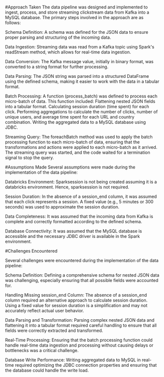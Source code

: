 #Approach Taken
The data pipeline was designed and implemented to ingest, process, and store streaming clickstream data from Kafka into a MySQL database. The primary steps involved in the approach are as follows:

Schema Definition:
A schema was defined for the JSON data to ensure proper parsing and structuring of the incoming data.

Data Ingestion:
Streaming data was read from a Kafka topic using Spark's readStream method, which allows for real-time data ingestion.

Data Conversion:
The Kafka message value, initially in binary format, was converted to a string format for further processing.

Data Parsing:
The JSON string was parsed into a structured DataFrame using the defined schema, making it easier to work with the data in a tabular format.

Batch Processing:
A function (process_batch) was defined to process each micro-batch of data. This function included:
Flattening nested JSON fields into a tabular format.
Calculating session duration (time spent) for each click.
Performing aggregations to calculate the number of clicks, number of unique users, and average time spent for each URL and country combination.
Writing the aggregated data to a MySQL database using JDBC.

Streaming Query:
The foreachBatch method was used to apply the batch processing function to each micro-batch of data, ensuring that the transformations and actions were applied to each micro-batch as it arrived.
The streaming query was started, and the code waited for a termination signal to stop the query.

#Assumptions Made
Several assumptions were made during the implementation of the data pipeline:

Databricks Environment:
Sparksession is not being created assuming it is a databricks environment. Hence, sparksession is not required.

Session Duration:
In the absence of a session_end column, it was assumed that each click represents a session. A fixed value (e.g., 5 minutes or 300 seconds) was used to approximate the session duration.

Data Completeness:
It was assumed that the incoming data from Kafka is complete and correctly formatted according to the defined schema.

Database Connectivity:
It was assumed that the MySQL database is accessible and the necessary JDBC driver is available in the Spark environment.

#Challenges Encountered

Several challenges were encountered during the implementation of the data pipeline:

Schema Definition:
Defining a comprehensive schema for nested JSON data was challenging, especially ensuring that all possible fields were accounted for.

Handling Missing session_end Column:
The absence of a session_end column required an alternative approach to calculate session duration. Using a fixed value for session duration is a simplification and may not accurately reflect actual user behavior.

Data Parsing and Transformation:
Parsing complex nested JSON data and flattening it into a tabular format required careful handling to ensure that all fields were correctly extracted and transformed.

Real-Time Processing:
Ensuring that the batch processing function could handle real-time data ingestion and processing without causing delays or bottlenecks was a critical challenge.

Database Write Performance:
Writing aggregated data to MySQL in real-time required optimizing the JDBC connection properties and ensuring that the database could handle the write load.
